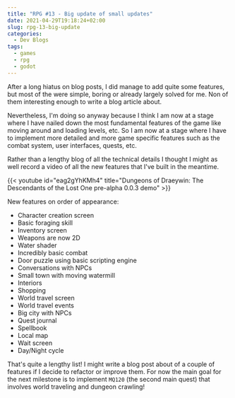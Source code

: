 ```yaml
---
title: "RPG #13 - Big update of small updates"
date: 2021-04-29T19:18:24+02:00
slug: rpg-13-big-update
categories:
  - Dev Blogs
tags:
  - games
  - rpg
  - godot
---
```


After a long hiatus on blog posts, I did manage to add quite some features, but most of the were simple, boring or already largely solved for me.
Non of them interesting enough to write a blog article about.

Nevertheless, I'm doing so anyway because I think I am now at a stage where I have nailed down the most fundamental features of the game like moving around and loading levels, etc.
So I am now at a stage where I have to implement more detailed and more game specific features such as the combat system, user interfaces, quests, etc.

Rather than a lengthy blog of all the technical details I thought I might as well record a video of all the new features that I've built in the meantime.

{{< youtube id="eag2gYhKMh4" title="Dungeons of Draeywin: The Descendants of the Lost One pre-alpha 0.0.3 demo" >}}

New features on order of appearance:

* Character creation screen
* Basic foraging skill
* Inventory screen
* Weapons are now 2D
* Water shader
* Incredibly basic combat
* Door puzzle using basic scripting engine
* Conversations with NPCs
* Small town with moving watermill
* Interiors
* Shopping
* World travel screen
* World travel events
* Big city with NPCs
* Quest journal
* Spellbook
* Local map
* Wait screen
* Day/Night cycle

That's quite a lengthy list!
I might write a blog post about of a couple of features if I decide to refactor or improve them.
For now the main goal for the next milestone is to implement `MQ120` (the second main quest) that involves world traveling and dungeon crawling!
